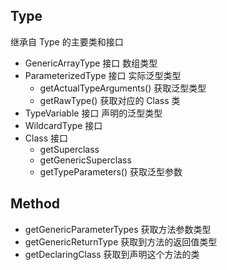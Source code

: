## Type
继承自 Type 的主要类和接口
* GenericArrayType 接口  数组类型
* ParameterizedType 接口  实际泛型类型 
  * getActualTypeArguments() 获取泛型类型
  * getRawType() 获取对应的 Class 类
* TypeVariable 接口
  声明的泛型类型 
* WildcardType 接口
* Class 接口
  * getSuperclass
  * getGenericSuperclass
  * getTypeParameters() 获取泛型参数

## Method
* getGenericParameterTypes 获取方法参数类型
* getGenericReturnType 获取到方法的返回值类型
* getDeclaringClass  获取到声明这个方法的类